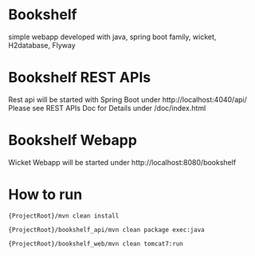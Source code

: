 # Bookshelf
simple webapp developed with java, spring boot family, wicket, H2database, Flyway

# Bookshelf REST APIs
Rest api will be started with Spring Boot under http://localhost:4040/api/
Please see REST APIs Doc for Details under /doc/index.html

# Bookshelf Webapp
Wicket Webapp will be started under http://localhost:8080/bookshelf

# How to run
```console
{ProjectRoot}/mvn clean install
```

```console
{ProjectRoot}/bookshelf_api/mvn clean package exec:java
```

```console
{ProjectRoot}/bookshelf_web/mvn clean tomcat7:run
```
